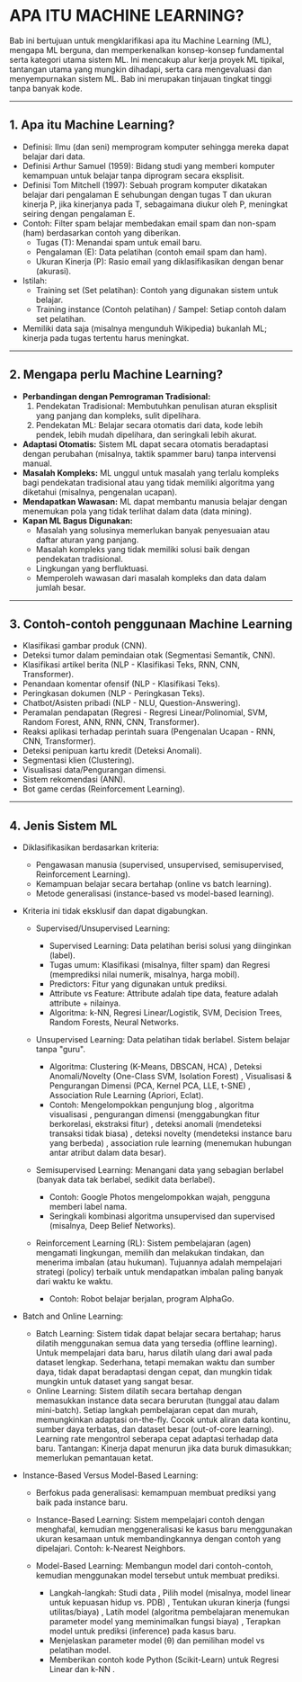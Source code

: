 # APA ITU MACHINE LEARNING?

Bab ini bertujuan untuk mengklarifikasi apa itu Machine Learning (ML), mengapa ML berguna, dan memperkenalkan konsep-konsep fundamental serta kategori utama sistem ML. Ini mencakup alur kerja proyek ML tipikal, tantangan utama yang mungkin dihadapi, serta cara mengevaluasi dan menyempurnakan sistem ML. Bab ini merupakan tinjauan tingkat tinggi tanpa banyak kode.

---

## **1. Apa itu Machine Learning?**
* Definisi: Ilmu (dan seni) memprogram komputer sehingga    mereka dapat belajar dari data.
* Definisi Arthur Samuel (1959): Bidang studi yang memberi komputer kemampuan untuk belajar tanpa diprogram secara eksplisit.
* Definisi Tom Mitchell (1997): Sebuah program komputer dikatakan belajar dari pengalaman E sehubungan dengan tugas T dan ukuran kinerja P, jika kinerjanya pada T, sebagaimana diukur oleh P, meningkat seiring dengan pengalaman E.
* Contoh: Filter spam belajar membedakan email spam dan non-spam (ham) berdasarkan contoh yang diberikan.
    - Tugas (T): Menandai spam untuk email baru.
    - Pengalaman (E): Data pelatihan (contoh email spam dan ham).
    - Ukuran Kinerja (P): Rasio email yang diklasifikasikan dengan benar (akurasi).
* Istilah:
    - Training set (Set pelatihan): Contoh yang digunakan sistem untuk belajar.
    - Training instance (Contoh pelatihan) / Sampel: Setiap contoh dalam set pelatihan.
* Memiliki data saja (misalnya mengunduh Wikipedia) bukanlah ML; kinerja pada tugas tertentu harus meningkat.
---

## **2. Mengapa perlu Machine Learning?**
* **Perbandingan dengan Pemrograman Tradisional:**
    1. Pendekatan Tradisional: Membutuhkan penulisan aturan eksplisit yang panjang dan kompleks, sulit dipelihara.
    2. Pendekatan ML: Belajar secara otomatis dari data, kode lebih pendek, lebih mudah dipelihara, dan seringkali lebih akurat.
* **Adaptasi Otomatis:** Sistem ML dapat secara otomatis beradaptasi dengan perubahan (misalnya, taktik spammer baru) tanpa intervensi manual.
* **Masalah Kompleks:** ML unggul untuk masalah yang terlalu kompleks bagi pendekatan tradisional atau yang tidak memiliki algoritma yang diketahui (misalnya, pengenalan ucapan).
* **Mendapatkan Wawasan:** ML dapat membantu manusia belajar dengan menemukan pola yang tidak terlihat dalam data (data mining).
* **Kapan ML Bagus Digunakan:**
    - Masalah yang solusinya memerlukan banyak penyesuaian atau daftar aturan yang panjang.
    - Masalah kompleks yang tidak memiliki solusi baik dengan pendekatan tradisional.
    - Lingkungan yang berfluktuasi.
    - Memperoleh wawasan dari masalah kompleks dan data dalam jumlah besar.
---

## **3. Contoh-contoh penggunaan Machine Learning**
- Klasifikasi gambar produk (CNN).
- Deteksi tumor dalam pemindaian otak (Segmentasi Semantik, CNN).
- Klasifikasi artikel berita (NLP - Klasifikasi Teks, RNN, CNN, Transformer).
- Penandaan komentar ofensif (NLP - Klasifikasi Teks).
- Peringkasan dokumen (NLP - Peringkasan Teks).
- Chatbot/Asisten pribadi (NLP - NLU, Question-Answering).
- Peramalan pendapatan (Regresi - Regresi Linear/Polinomial, SVM, Random Forest, ANN, RNN, CNN, Transformer).
- Reaksi aplikasi terhadap perintah suara (Pengenalan Ucapan - RNN, CNN, Transformer).
- Deteksi penipuan kartu kredit (Deteksi Anomali).
- Segmentasi klien (Clustering).
- Visualisasi data/Pengurangan dimensi.
- Sistem rekomendasi (ANN).
- Bot game cerdas (Reinforcement Learning).
---

## **4. Jenis Sistem ML**
* Diklasifikasikan berdasarkan kriteria:
    -   Pengawasan manusia (supervised, unsupervised, semisupervised, Reinforcement Learning).
    - Kemampuan belajar secara bertahap (online vs batch learning).
    - Metode generalisasi (instance-based vs model-based learning).

* Kriteria ini tidak eksklusif dan dapat digabungkan.
    - Supervised/Unsupervised Learning: 
        - Supervised Learning: Data pelatihan berisi solusi yang diinginkan (label).
        - Tugas umum: Klasifikasi (misalnya, filter spam) dan Regresi (memprediksi nilai numerik, misalnya, harga mobil).
        - Predictors: Fitur yang digunakan untuk prediksi.
        - Attribute vs Feature: Attribute adalah tipe data, feature adalah attribute + nilainya.
        - Algoritma: k-NN, Regresi Linear/Logistik, SVM, Decision Trees, Random Forests, Neural Networks.

    - Unsupervised Learning: Data pelatihan tidak berlabel. Sistem belajar tanpa "guru".

        - Algoritma: Clustering (K-Means, DBSCAN, HCA) , Deteksi Anomali/Novelty (One-Class SVM, Isolation Forest) , Visualisasi & Pengurangan Dimensi (PCA, Kernel PCA, LLE, t-SNE) , Association Rule Learning (Apriori, Eclat).
        - Contoh: Mengelompokkan pengunjung blog , algoritma visualisasi , pengurangan dimensi (menggabungkan fitur berkorelasi, ekstraksi fitur) , deteksi anomali (mendeteksi transaksi tidak biasa) , deteksi novelty (mendeteksi instance baru yang berbeda) , association rule learning (menemukan hubungan antar atribut dalam data besar).

    - Semisupervised Learning: Menangani data yang sebagian berlabel (banyak data tak berlabel, sedikit data berlabel).
        - Contoh: Google Photos mengelompokkan wajah, pengguna memberi label nama.
        - Seringkali kombinasi algoritma unsupervised dan supervised (misalnya, Deep Belief Networks).

    - Reinforcement Learning (RL): Sistem pembelajaran (agen) mengamati lingkungan, memilih dan melakukan tindakan, dan menerima imbalan (atau hukuman). Tujuannya adalah mempelajari strategi (policy) terbaik untuk mendapatkan imbalan paling banyak dari waktu ke waktu.
        - Contoh: Robot belajar berjalan, program AlphaGo.

* Batch and Online Learning:

    - Batch Learning: Sistem tidak dapat belajar secara bertahap; harus dilatih menggunakan semua data yang tersedia (offline learning). Untuk mempelajari data baru, harus dilatih ulang dari awal pada dataset lengkap. Sederhana, tetapi memakan waktu dan sumber daya, tidak dapat beradaptasi dengan cepat, dan mungkin tidak mungkin untuk dataset yang sangat besar.
    - Online Learning: Sistem dilatih secara bertahap dengan memasukkan instance data secara berurutan (tunggal atau dalam mini-batch). Setiap langkah pembelajaran cepat dan murah, memungkinkan adaptasi on-the-fly. Cocok untuk aliran data kontinu, sumber daya terbatas, dan dataset besar (out-of-core learning). Learning rate mengontrol seberapa cepat adaptasi terhadap data baru. Tantangan: Kinerja dapat menurun jika data buruk dimasukkan; memerlukan pemantauan ketat.

* Instance-Based Versus Model-Based Learning:

    - Berfokus pada generalisasi: kemampuan membuat prediksi yang baik pada instance baru.
    - Instance-Based Learning: Sistem mempelajari contoh dengan menghafal, kemudian menggeneralisasi ke kasus baru menggunakan ukuran kesamaan untuk membandingkannya dengan contoh yang dipelajari. Contoh: k-Nearest Neighbors.

    - Model-Based Learning: Membangun model dari contoh-contoh, kemudian menggunakan model tersebut untuk membuat prediksi.
        - Langkah-langkah: Studi data , Pilih model (misalnya, model linear untuk kepuasan hidup vs. PDB) , Tentukan ukuran kinerja (fungsi utilitas/biaya) , Latih model (algoritma pembelajaran menemukan parameter model yang meminimalkan fungsi biaya) , Terapkan model untuk prediksi (inference) pada kasus baru.
        - Menjelaskan parameter model (θ) dan pemilihan model vs pelatihan model.
        - Memberikan contoh kode Python (Scikit-Learn) untuk Regresi Linear dan k-NN .